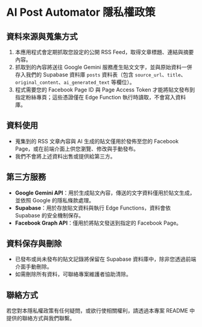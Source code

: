 # AI Post Automator 隱私權政策

## 資料來源與蒐集方式
1. 本應用程式會定期抓取您設定的公開 RSS Feed，取得文章標題、連結與摘要內容。
2. 抓取到的內容將送往 Google Gemini 服務產生貼文文字，並與原始資料一併存入我們的 Supabase 資料庫 `posts` 資料表（包含 `source_url`、`title`、`original_content`、`ai_generated_text` 等欄位）。
3. 程式需要您的 Facebook Page ID 與 Page Access Token 才能將貼文發布到指定粉絲專頁；這些憑證僅在 Edge Function 執行時讀取，不會寫入資料庫。

## 資料使用
- 蒐集到的 RSS 文章內容與 AI 生成的貼文僅用於發佈至您的 Facebook Page，或在前端介面上供您瀏覽、修改與手動發布。
- 我們不會將上述資料出售或提供給第三方。

## 第三方服務
- **Google Gemini API**：用於生成貼文內容，傳送的文字資料僅用於貼文生成，並依照 Google 的隱私條款處理。
- **Supabase**：用於存放貼文資料與執行 Edge Functions，資料會依 Supabase 的安全機制保存。
- **Facebook Graph API**：僅用於將貼文發送到指定的 Facebook Page。

## 資料保存與刪除
- 已發布或尚未發布的貼文記錄將保留在 Supabase 資料庫中，除非您透過前端介面手動刪除。
- 如需刪除所有資料，可聯絡專案維護者協助清除。

## 聯絡方式
若您對本隱私權政策有任何疑問，或欲行使相關權利，請透過本專案 README 中提供的聯絡方式與我們聯繫。

